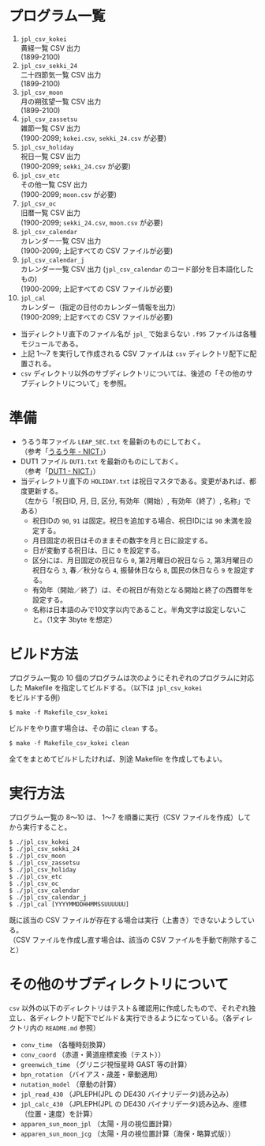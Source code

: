プログラム一覧
==============

1. `jpl_csv_kokei`  
   黄経一覧 CSV 出力  
   (1899-2100)
2. `jpl_csv_sekki_24`  
   二十四節気一覧 CSV 出力  
   (1899-2100)
3. `jpl_csv_moon`  
   月の朔弦望一覧 CSV 出力  
   (1899-2100)
4. `jpl_csv_zassetsu`  
   雑節一覧 CSV 出力  
   (1900-2099; `kokei.csv`, `sekki_24.csv` が必要)
5. `jpl_csv_holiday`  
   祝日一覧 CSV 出力  
   (1900-2099; `sekki_24.csv` が必要)
6. `jpl_csv_etc`  
   その他一覧 CSV 出力  
   (1900-2099; `moon.csv` が必要)
7. `jpl_csv_oc`  
   旧暦一覧 CSV 出力  
   (1900-2099; `sekki_24.csv`, `moon.csv` が必要)
8. `jpl_csv_calendar`  
   カレンダー一覧 CSV 出力  
   (1900-2099; 上記すべての CSV ファイルが必要)
9. `jpl_csv_calendar_j`  
   カレンダー一覧 CSV 出力 (`jpl_csv_calendar` のコード部分を日本語化したもの)  
   (1900-2099; 上記すべての CSV ファイルが必要)
10. `jpl_cal`  
   カレンダー（指定の日付のカレンダー情報を出力）  
   (1900-2099; 上記すべての CSV ファイルが必要)

* 当ディレクトリ直下のファイル名が `jpl_` で始まらない `.f95` ファイルは各種モジュールである。
* 上記 1〜7 を実行して作成される CSV ファイルは `csv` ディレクトリ配下に配置される。
* `csv` ディレクトリ以外のサブディレクトリについては、後述の「その他のサブディレクトリについて」を参照。

準備
====

* うるう年ファイル `LEAP_SEC.txt` を最新のものにしておく。  
  （参考「[うるう年 - NICT](http://jjy.nict.go.jp/QandA/data/leapsec.html "日本標準時プロジェクト　Information of Leap second")」）
* DUT1 ファイル `DUT1.txt` を最新のものにしておく。  
  （参考「[DUT1 - NICT](http://jjy.nict.go.jp/QandA/data/dut1.html "日本標準時プロジェクト　Announcement of DUT1")」）
* 当ディレクトリ直下の `HOLIDAY.txt` は祝日マスタである。変更があれば、都度更新する。  
  （左から「祝日ID, 月, 日, 区分, 有効年（開始）, 有効年（終了）, 名称」である）  
  + 祝日IDの `90`, `91` は固定。祝日を追加する場合、祝日IDには `90` 未満を設定する。
  + 月日固定の祝日はそのままその数字を月と日に設定する。
  + 日が変動する祝日は、日に `0` を設定する。
  + 区分には、月日固定の祝日なら `0`, 第2月曜日の祝日なら `2`, 第3月曜日の祝日なら `3`, 春／秋分なら `4`, 振替休日なら `8`, 国民の休日なら `9` を設定する。
  + 有効年（開始／終了）は、その祝日が有効となる開始と終了の西暦年を設定する。
  + 名称は日本語のみで10文字以内であること。半角文字は設定しないこと。（1文字 3byte を想定）

ビルド方法
==========

プログラム一覧の 10 個のプログラムは次のようにそれぞれのプログラムに対応した Makefile を指定してビルドする。（以下は `jpl_csv_kokei` をビルドする例）

``` text
$ make -f Makefile_csv_kokei
```

ビルドをやり直す場合は、その前に `clean` する。

``` text
$ make -f Makefile_csv_kokei clean
```

全てをまとめてビルドしたければ、別途 Makefile を作成してもよい。

実行方法
========

プログラム一覧の 8〜10 は、 1〜7 を順番に実行（CSV ファイルを作成）してから実行すること。

``` text
$ ./jpl_csv_kokei
$ ./jpl_csv_sekki_24
$ ./jpl_csv_moon
$ ./jpl_csv_zassetsu
$ ./jpl_csv_holiday
$ ./jpl_csv_etc
$ ./jpl_csv_oc
$ ./jpl_csv_calendar
$ ./jpl_csv_calendar_j
$ ./jpl_cal [YYYYMMDDHHMMSSUUUUUU]
```

既に該当の CSV ファイルが存在する場合は実行（上書き）できないようしている。  
（CSV ファイルを作成し直す場合は、該当の CSV ファイルを手動で削除すること）

その他のサブディレクトリについて
================================

`csv` 以外の以下のディレクトリはテスト＆確認用に作成したもので、それぞれ独立し、各ディレクトリ配下でビルド＆実行できるようになっている。（各ディレクトリ内の `README.md` 参照）

* `conv_time` （各種時刻換算）
* `conv_coord` （赤道・黄道座標変換（テスト））
* `greenwich_time` （グリニジ視恒星時 GAST 等の計算）
* `bpn_rotation` （バイアス・歳差・章動適用）
* `nutation_model` （章動の計算）
* `jpl_read_430` （JPLEPH(JPL の DE430 バイナリデータ)読み込み）
* `jpl_calc_430` （JPLEPH(JPL の DE430 バイナリデータ)読み込み、座標（位置・速度）を計算）
* `apparen_sun_moon_jpl` （太陽・月の視位置計算）
* `apparen_sun_moon_jcg` （太陽・月の視位置計算（海保・略算式版））

